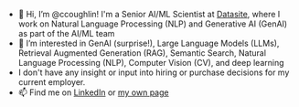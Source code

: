 - 👋 Hi, I’m @ccoughlin!  I'm a Senior AI/ML Scientist at [Datasite](https://www.datasite.com/), where I work on Natural Language Processing (NLP) and Generative AI (GenAI) as part of the AI/ML team
- 👀 I’m interested in GenAI (surprise!), Large Language Models (LLMs), Retrieval Augmented Generation (RAG), Semantic Search, Natural Language Processing (NLP), Computer Vision (CV), and deep learning
- I don't have any insight or input into hiring or purchase decisions for my current employer.
- 📫 Find me on [LinkedIn](https://www.linkedin.com/in/chrisrcoughlin) or [my own page](https://www.chriscoughlin.com)

<!---
ccoughlin/ccoughlin is a ✨ special ✨ repository because its `README.md` (this file) appears on your GitHub profile.
You can click the Preview link to take a look at your changes.
--->

